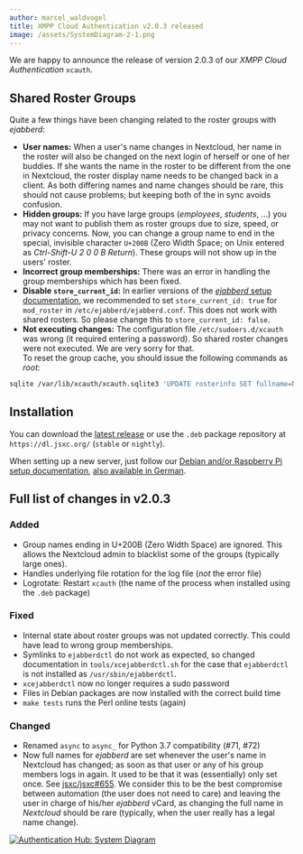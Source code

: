 ```yaml
---
author: marcel_waldvogel
title: XMPP Cloud Authentication v2.0.3 released
image: /assets/SystemDiagram-2-1.png
---
```

We are happy to announce the release of version 2.0.3 of our *XMPP Cloud Authentication* `xcauth`.

## Shared Roster Groups

Quite a few things have been changing related to the roster groups with
*ejabberd*:

* **User names:** When a user's name changes in Nextcloud, her name in the
  roster will also be changed on the next login of herself or one of her
  buddies. If she wants the name in the roster to be different from the one
  in Nextcloud, the roster display name needs to be changed back in a client.
  As both differing names and name changes should be rare, this should not
  cause problems; but keeping both of the in sync avoids confusion.
* **Hidden groups:** If you have large groups (*employees*, *students*, …)
  you may not want to publish them as roster groups due to size, speed, or
  privacy concerns. Now, you can change a group name to end in the special,
  invisible character `U+200B` (Zero Width Space; on Unix entered as
  *Ctrl-Shift-U 2 0 0 B Return*). These groups will not show up in the
  users' roster.
* **Incorrect group memberships:** There was an error in handling the group
  memberships which has been fixed.
* **Disable `store_current_id`:** In earlier versions of the
  [*ejabberd* setup documentation](https://github.com/jsxc/xmpp-cloud-auth/wiki/ejabberd),
  we recommended to set `store_current_id: true` for `mod_roster` in
  `/etc/ejabberd/ejabberd.conf`. This does not work with shared rosters.
  So please change this to `store_current_id: false`.
* **Not executing changes:** The configuration file `/etc/sudoers.d/xcauth`
  was wrong (it required entering a password). So shared roster changes
  were not executed. We are very sorry for that.  
   To reset the group cache, you should issue the following commands as *root*:

```sh
sqlite /var/lib/xcauth/xcauth.sqlite3 'UPDATE rosterinfo SET fullname=NULL, grouplist=NULL, responsehash=NULL;'
```

## Installation

You can download the [latest release](https://github.com/jsxc/xmpp-cloud-auth/releases/latest) or use the `.deb` package repository at `https://dl.jsxc.org/` (`stable` or `nightly`).

When setting up a new server, just follow our
[Debian and/or Raspberry Pi setup documentation](https://github.com/jsxc/xmpp-cloud-auth/wiki/raspberry-pi-en),
[also available in German](https://github.com/jsxc/xmpp-cloud-auth/wiki/raspberry-pi).

## Full list of changes in v2.0.3

### Added
* Group names ending in U+200B (Zero Width Space) are ignored. This allows
  the Nextcloud admin to blacklist some of the groups (typically large ones).
* Handles underlying file rotation for the log file
  (*not* the error file)
* Logrotate: Restart `xcauth` (the name of the process
  when installed using the `.deb` package)

### Fixed
* Internal state about roster groups was not updated correctly.
  This could have lead to wrong group memberships.
* Symlinks to `ejabberdctl` do not work as expected,
  so changed documentation in `tools/xcejabberdctl.sh`
  for the case that `ejabberdctl` is not installed as
  `/usr/sbin/ejabberdctl`.
* `xcejabberdctl` now no longer requires a sudo password
* Files in Debian packages are now installed with the correct build time
* `make tests` runs the Perl online tests (again)

### Changed
* Renamed `async` to `async_` for Python 3.7 compatibility (#71, #72)
* Now full names for *ejabberd* are set whenever the user's name in Nextcloud
  has changed; as soon as that user or any of his group members logs in again.
  It used to be that it was (essentially) only set once. See [jsxc/jsxc#655](https://github.com/jsxc/jsxc/issues/655#issuecomment-427359966).
  We consider this to be the best compromise between automation (the user
  does not need to care) and leaving the user in charge of his/her *ejabberd*
  vCard, as changing the full name in *Nextcloud* should be rare (typically,
  when the user really has a legal name change).


[![Authentication Hub: System Diagram](/assets/SystemDiagram.svg)](/assets/SystemDiagram.svg)
